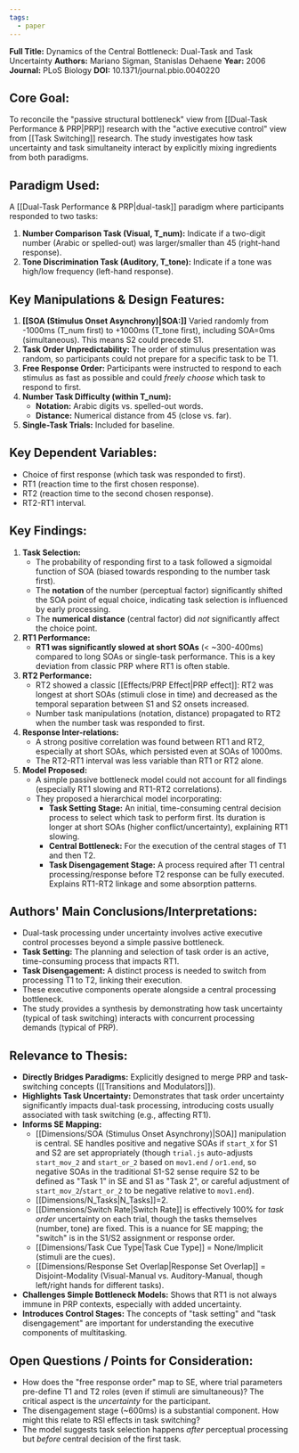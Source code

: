 ```yaml
---
tags:
  - paper
---
```

**Full Title:** Dynamics of the Central Bottleneck: Dual-Task and Task Uncertainty
**Authors:** Mariano Sigman, Stanislas Dehaene
**Year:** 2006
**Journal:** PLoS Biology
**DOI:** 10.1371/journal.pbio.0040220

## Core Goal:
To reconcile the "passive structural bottleneck" view from [[Dual-Task Performance & PRP|PRP]] research with the "active executive control" view from [[Task Switching]] research. The study investigates how task uncertainty and task simultaneity interact by explicitly mixing ingredients from both paradigms.

## Paradigm Used:
A [[Dual-Task Performance & PRP|dual-task]] paradigm where participants responded to two tasks:
1.  **Number Comparison Task (Visual, T_num):** Indicate if a two-digit number (Arabic or spelled-out) was larger/smaller than 45 (right-hand response).
2.  **Tone Discrimination Task (Auditory, T_tone):** Indicate if a tone was high/low frequency (left-hand response).

## Key Manipulations & Design Features:

1.  **[[SOA (Stimulus Onset Asynchrony)|SOA:]]** Varied randomly from -1000ms (T_num first) to +1000ms (T_tone first), including SOA=0ms (simultaneous). This means S2 could precede S1.
2.  **Task Order Unpredictability:** The order of stimulus presentation was random, so participants could not prepare for a specific task to be T1.
3.  **Free Response Order:** Participants were instructed to respond to each stimulus as fast as possible and could *freely choose* which task to respond to first.
4.  **Number Task Difficulty (within T_num):**
    *   **Notation:** Arabic digits vs. spelled-out words.
    *   **Distance:** Numerical distance from 45 (close vs. far).
5.  **Single-Task Trials:** Included for baseline.

## Key Dependent Variables:
*   Choice of first response (which task was responded to first).
*   RT1 (reaction time to the first chosen response).
*   RT2 (reaction time to the second chosen response).
*   RT2-RT1 interval.

## Key Findings:

1.  **Task Selection:**
    *   The probability of responding first to a task followed a sigmoidal function of SOA (biased towards responding to the number task first).
    *   The **notation** of the number (perceptual factor) significantly shifted the SOA point of equal choice, indicating task selection is influenced by early processing.
    *   The **numerical distance** (central factor) did *not* significantly affect the choice point.
2.  **RT1 Performance:**
    *   **RT1 was significantly slowed at short SOAs** (< ~300-400ms) compared to long SOAs or single-task performance. This is a key deviation from classic PRP where RT1 is often stable.
3.  **RT2 Performance:**
    *   RT2 showed a classic [[Effects/PRP Effect|PRP effect]]: RT2 was longest at short SOAs (stimuli close in time) and decreased as the temporal separation between S1 and S2 onsets increased.
    *   Number task manipulations (notation, distance) propagated to RT2 when the number task was responded to first.
4.  **Response Inter-relations:**
    *   A strong positive correlation was found between RT1 and RT2, especially at short SOAs, which persisted even at SOAs of 1000ms.
    *   The RT2-RT1 interval was less variable than RT1 or RT2 alone.
5.  **Model Proposed:**
    *   A simple passive bottleneck model could not account for all findings (especially RT1 slowing and RT1-RT2 correlations).
    *   They proposed a hierarchical model incorporating:
        *   **Task Setting Stage:** An initial, time-consuming central decision process to select which task to perform first. Its duration is longer at short SOAs (higher conflict/uncertainty), explaining RT1 slowing.
        *   **Central Bottleneck:** For the execution of the central stages of T1 and then T2.
        *   **Task Disengagement Stage:** A process required after T1 central processing/response before T2 response can be fully executed. Explains RT1-RT2 linkage and some absorption patterns.

## Authors' Main Conclusions/Interpretations:

*   Dual-task processing under uncertainty involves active executive control processes beyond a simple passive bottleneck.
*   **Task Setting:** The planning and selection of task order is an active, time-consuming process that impacts RT1.
*   **Task Disengagement:** A distinct process is needed to switch from processing T1 to T2, linking their execution.
*   These executive components operate alongside a central processing bottleneck.
*   The study provides a synthesis by demonstrating how task uncertainty (typical of task switching) interacts with concurrent processing demands (typical of PRP).

## Relevance to Thesis:

*   **Directly Bridges Paradigms:** Explicitly designed to merge PRP and task-switching concepts ([[Transitions and Modulators]]).
*   **Highlights Task Uncertainty:** Demonstrates that task order uncertainty significantly impacts dual-task processing, introducing costs usually associated with task switching (e.g., affecting RT1).
*   **Informs SE Mapping:**
    *   [[Dimensions/SOA (Stimulus Onset Asynchrony)|SOA]] manipulation is central. SE handles positive and negative SOAs if `start_X` for S1 and S2 are set appropriately (though `trial.js` auto-adjusts `start_mov_2` and `start_or_2` based on `mov1.end` / `or1.end`, so negative SOAs in the traditional S1-S2 sense require S2 to be defined as "Task 1" in SE and S1 as "Task 2", or careful adjustment of `start_mov_2`/`start_or_2` to be negative relative to `mov1.end`).
    *   [[Dimensions/N_Tasks|N_Tasks]]=2.
    *   [[Dimensions/Switch Rate|Switch Rate]] is effectively 100% for *task order* uncertainty on each trial, though the tasks themselves (number, tone) are fixed. This is a nuance for SE mapping; the "switch" is in the S1/S2 assignment or response order.
    *   [[Dimensions/Task Cue Type|Task Cue Type]] = None/Implicit (stimuli are the cues).
    *   [[Dimensions/Response Set Overlap|Response Set Overlap]] = Disjoint-Modality (Visual-Manual vs. Auditory-Manual, though left/right hands for different tasks).
*   **Challenges Simple Bottleneck Models:** Shows that RT1 is not always immune in PRP contexts, especially with added uncertainty.
*   **Introduces Control Stages:** The concepts of "task setting" and "task disengagement" are important for understanding the executive components of multitasking.

## Open Questions / Points for Consideration:
*   How does the "free response order" map to SE, where trial parameters pre-define T1 and T2 roles (even if stimuli are simultaneous)? The critical aspect is the *uncertainty* for the participant.
*   The disengagement stage (~600ms) is a substantial component. How might this relate to RSI effects in task switching?
*   The model suggests task selection happens *after* perceptual processing but *before* central decision of the first task.